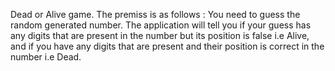 Dead or Alive game. The premiss is as follows : You need to guess the random generated number. The application will tell you if your guess has any digits that are present in the number but its position is false i.e Alive, and if you have any digits that are present and their position is correct in the number i.e Dead.

